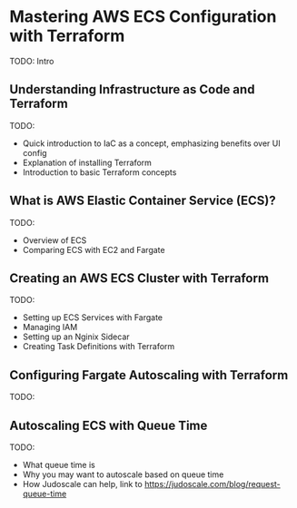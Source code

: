 # Mastering AWS ECS Configuration with Terraform

TODO: Intro

## Understanding Infrastructure as Code and Terraform
TODO:
- Quick introduction to IaC as a concept, emphasizing benefits over UI config
- Explanation of installing Terraform
- Introduction to basic Terraform concepts

## What is AWS Elastic Container Service (ECS)?
TODO:
- Overview of ECS
- Comparing ECS with EC2 and Fargate

## Creating an AWS ECS Cluster with Terraform
TODO:
- Setting up ECS Services with Fargate
- Managing IAM
- Setting up an Nginix Sidecar
- Creating Task Definitions with Terraform

## Configuring Fargate Autoscaling with Terraform
TODO:


## Autoscaling ECS with Queue Time
TODO:
- What queue time is
- Why you may want to autoscale based on queue time
- How Judoscale can help, link to https://judoscale.com/blog/request-queue-time